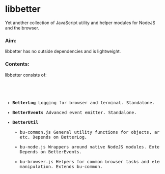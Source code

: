# libbetter
Yet another collection of JavaScript utility and helper modules for NodeJS and the browser. 

### Aim:
libbetter has no outside dependencies and is lightweight.

### Contents:
libbetter consists of:<pre>
 - <b>BetterLog</b>       Logging for browser and terminal. Standalone.
 - <b>BetterEvents</b>    Advanced event emitter. Standalone.
 - <b>BetterUtil</b>
   - bu-common.js      General utility functions for objects, arrays, promises etc. Depends on BetterLog.
   - bu-node.js        Wrappers around native NodeJS modules. Extends bu-common. Depends on BetterEvents.
   - bu-browser.js     Helpers for common browser tasks and element manipulation. Extends bu-common.
</pre>


